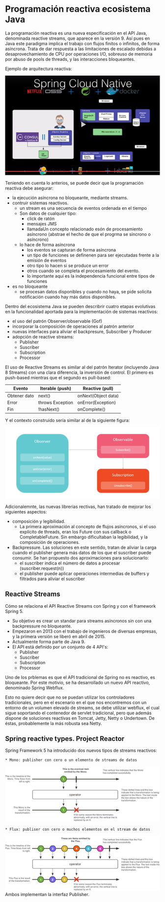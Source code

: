 # Programación reactiva ecosistema Java  

La programación reactiva es una nueva especificación en el API Java, denominada reactive streams, que aparece en la versión 9. Así pues en Java este paradigma implica el trabajo con flujos finitos o infinitos, de forma asíncrona. Trata de dar respuesta a las limitaciones de escalado debidas a desaprovechamiento de CPU por operaciones I/O, sobreuso de memoria por abuso de pools de threads, y las interacciones bloqueantes.

Ejemplo de arquitectura reactiva:

![diagrama](arquitectura.png)

Teniendo en cuenta lo anterios, se puede decir que la programación reactiva debe asegurar:

* la ejecución asíncrona no bloqueante, mediante streams.
* contruir sistemas reactivos.
  * un stream es una secuencia de eventos ordenada en el tiempo
  * Son datos de cualquier tipo:
    * click de ratón
    * mensajes JMS
    * llamadaUn concepto relacionado esón de procesamiento asíncrono (abstrae el hecho de que el progrma se síncrono o asíncrono)
  * lo hace de forma asíncrona
    * los eventos se capturan de forma asíncrona
    * un tipo de funciones se definenen para ser ejecutadas frente a la emisión de eventos
    * otro tipo lo hacen si se produce un error
    * otros cuando se completa el procesamiento del evento.
    * lo importante aquí es la independencia funcional entre tipos de funciones
* es no bloqueante
  * se procesan datos disponibles y cuando no haya, se pide solicita notificación cuando hay más datos disponibles.
  
Dentro del ecosistema Java se pueden describrir cuatro etapas evolutivas en la funcionalidad aportada para la implementación de sistemas reactivos:

* el uso del patrón Observer/observable (Gof)
* incorporar la composición de operaciones al patrón anterior
* nuevas interfaces para aliviar el backpresure, Subscriber y Producer
* adopción de reactive streams:
  * Publisher
  * Suscriber
  * Subscription
  * Processor

El uso de Reactive Streams es similar al del patrón Iterator (incluyendo Java 8 Streams) con una clara diferencia, la inversión de control. El primero es push-based mientras que el segundo es pull-based:

|Evento|Iterable (push)|Reactive (pull)|
|------|---------------|---------------|
|Obtener dato|next()|onNext(Object data)|
|Error|throws Exception|onError(Exception)|
|Fin|!hasNext()|onComplete()|

Y el contexto construido sería similar al de la siguiente figura:

![contexto](./imagenes/oberver-iterator.png)

Adicionalemnte, las nuevas librerias rectivas, han tratado de mejorar los siguientes aspectos:

* composición y legibilidad.
  * La primera aproximación al concepto de flujos asíncronos, si el uso explícito de threads, eran los Future con sus callback o CompletableFuture. Sin embargo dificultaban la legibilidad, y la composición de operaciones.
* Backpressure. Las soluciones en este sentido, tratan de aliviar la carga cuando el publisher genera más datos de los que el suscriber puede consumir. Se han propuesto dos aproximaciones para solucionarlo:
  * el suscriber indica el número de datos a procesar (suscriber.request(n))
  * el publisher puede aplicar operaciones intermedias de buffers y filtrados para aliviar el suscriber

## Reactive Streams

Cómo se relaciona el API Reactive Streams con Spring y con el framework Spring 5.

* Su objetivo es crear un standar para streams asíncronos sin con una backpressure no bloqueante.
* Empezaron en 2013 con el trabajo de ingenieros de diversas empresas, y la primera versión se liberó en abril de 2015.
* Actualmente forma parte de Java 9.
* El API está definido por un conjunto de 4 API's:
  * Publisher
  * Suscriber
  * Subscription
  * Processor
  
Uno de los prblemas es que el API tradicional de Spring no es reactivo, es bloqueante. Por este motivio, se ha desarrollado un nuevo API reactivo, denominado Spring Webflux.

Esto no quiere decir que no se puedan utilizar los controladores tradicionales, pero en el escenario en el que nos encontremos con un entorno de un volumen elevado de streams, se debe utilizar webflux, el cual sigue soportando el contenedor de servlet tradicional, pero que además dispone de soluciones reactivas en Tomcat, Jetty, Netty o Undertown. De éstas, probablemente la más robusta sea Netty.
 
## Spring reactive types. Project Reactor

Spring Framework 5 ha introducido dos nuevos tipos de streams reactivos:

    * Mono: publisher con cero o un elemento de streams de datos
![mono](./imagenes/mono.png)

    * Flux: publiser con cero o muchos elementos en el stream de datos
![flux](./imagenes/flux.png)
Ambos implementan la interfaz Publisher.

